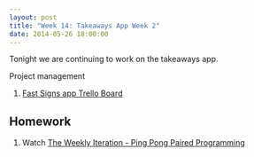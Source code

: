 ```yaml
---
layout: post
title: "Week 14: Takeaways App Week 2"
date: 2014-05-26 18:00:00
---
```


Tonight we are continuing to work on the takeaways app.

Project management

  1. [Fast Signs app Trello Board][3]

## Homework

1. Watch [The Weekly Iteration - Ping Pong Paired Programming][2]

[2]: https://learn.thoughtbot.com/videos/116
[3]: https://trello.com/b/d2xdfz5D/fastsigns-app
